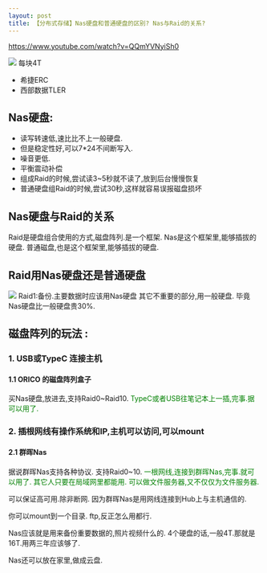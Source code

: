 ```yaml
---
layout: post
title: 【分布式存储】Nas硬盘和普通硬盘的区别? Nas与Raid的关系?
---
```


https://www.youtube.com/watch?v=QQmYVNyiSh0

 ![](/docs/images/2020-07-08-14-26-14.png)
 每块4T
  + 希捷ERC
  + 西部数据TLER
  
 ## Nas硬盘:
  + 读写转速低,速比比不上一般硬盘.
  + 但是稳定性好,可以7*24不间断写入.
  + 噪音更低.
  + 平衡震动补偿
  + 组成Raid的时候,尝试读3~5秒就不读了,放到后台慢慢恢复
  + 普通硬盘组Raid的时候,尝试30秒,这样就容易误报磁盘损坏

## Nas硬盘与Raid的关系
  Raid是硬盘组合使用的方式,磁盘阵列.是一个框架.
  Nas是这个框架里,能够插拔的硬盘.
  普通磁盘,也是这个框架里,能够插拔的硬盘.

## Raid用Nas硬盘还是普通硬盘
 ![](/docs/images/2020-07-08-14-32-27.png)
 Raid1:备份.主要数据时应该用Nas硬盘
 其它不重要的部分,用一般硬盘.
 毕竟Nas硬盘比一般硬盘贵30%.

## 磁盘阵列的玩法 : 

### 1. USB或TypeC 连接主机
#### 1.1 ORICO 的磁盘阵列盒子
买Nas硬盘,放进去,支持Raid0~Raid10.
<font color=green>TypeC或者USB往笔记本上一插,完事.据可以用了.</font>

### 2. 插根网线有操作系统和IP,主机可以访问,可以mount
#### 2.1 群晖Nas
据说群晖Nas支持各种协议. 
支持Raid0~10.
<font color=green>一根网线,连接到群晖Nas,完事.就可以用了.
其它人只要在局域网里都能用.
 可以做文件服务器,又不仅仅为文件服务器.
</font>


可以保证高可用.除非断网. 因为群晖Nas是用网线连接到Hub上与主机通信的.

你可以mount到一个目录.
ftp,反正怎么用都行.

Nas应该就是用来备份重要数据的,照片视频什么的.
4个硬盘的话,一般4T.那就是16T.用两三年应该够了.

Nas还可以放在家里,做成云盘.

